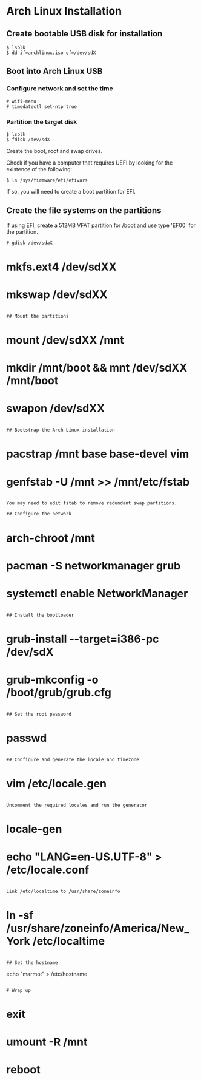# Arch Linux Installation

## Create bootable USB disk for installation

```
$ lsblk
$ dd if=archlinux.iso of=/dev/sdX
```

## Boot into Arch Linux USB

### Configure network and set the time

```
# wifi-menu
# timedatectl set-ntp true
```

###  Partition the target disk
```
$ lsblk
$ fdisk /dev/sdX
```

Create the boot, root and swap drives.

Check if you have a computer that requires UEFI by looking for the existence of the following:

```
$ ls /sys/firmware/efi/efivars
```

If so, you will need to create a boot partition for EFI.

## Create the file systems on the partitions

If using EFI, create a 512MB VFAT partition for /boot and use type 'EF00' for the partition.

```
# gdisk /dev/sdaX

```
# mkfs.ext4 /dev/sdXX
# mkswap /dev/sdXX
```

## Mount the partitions
```
# mount /dev/sdXX /mnt
# mkdir /mnt/boot && mnt /dev/sdXX /mnt/boot
# swapon /dev/sdXX
```

## Bootstrap the Arch Linux installation

```
# pacstrap /mnt base base-devel vim
# genfstab -U /mnt >> /mnt/etc/fstab
```

You may need to edit fstab to remove redundant swap partitions.

## Configure the network

```
# arch-chroot /mnt
# pacman -S networkmanager grub
# systemctl enable NetworkManager
```

## Install the bootloader

```
# grub-install --target=i386-pc /dev/sdX
# grub-mkconfig -o /boot/grub/grub.cfg
```

## Set the root password

```
# passwd
```

## Configure and generate the locale and timezone

```
# vim /etc/locale.gen
```
 
Uncomment the required locales and run the generator

```
# locale-gen
# echo "LANG=en-US.UTF-8" > /etc/locale.conf
```

Link /etc/localtime to /usr/share/zoneinfo

```
# ln -sf /usr/share/zoneinfo/America/New_York /etc/localtime
```

## Set the hostname

```
echo "marmot" > /etc/hostname
```

# Wrap up

```
# exit
# umount -R /mnt
# reboot
```

